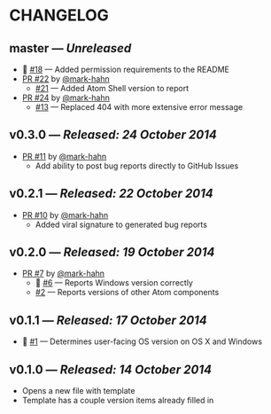 # CHANGELOG

## **master** &mdash; *Unreleased*

* :bug: [#18](https://github.com/lee-dohm/bug-report/issues/18) &mdash; Added permission requirements to the README
* [PR #22](https://github.com/lee-dohm/bug-report/pull/22) by [@mark-hahn](https://github.com/mark-hahn)
    * [#21](https://github.com/lee-dohm/bug-report/issues/21) &mdash; Added Atom Shell version to report
* [PR #24](https://github.com/lee-dohm/bug-report/pull/24) by [@mark-hahn](https://github.com/mark-hahn)
    * [#13](https://github.com/lee-dohm/bug-report/issues/13) &mdash; Replaced 404 with more extensive error message

## **v0.3.0** &mdash; *Released: 24 October 2014*

* [PR #11](https://github.com/lee-dohm/bug-report/pull/11) by [@mark-hahn](https://github.com/mark-hahn)
    * Add ability to post bug reports directly to GitHub Issues

## **v0.2.1** &mdash; *Released: 22 October 2014*

* [PR #10](https://github.com/lee-dohm/bug-report/pull/10) by [@mark-hahn](https://github.com/mark-hahn)
    * Added viral signature to generated bug reports

## **v0.2.0** &mdash; *Released: 19 October 2014*

* [PR #7](https://github.com/lee-dohm/bug-report/pull/7) by [@mark-hahn](https://github.com/mark-hahn)
    * :bug: [#6](https://github.com/lee-dohm/bug-report/issues/1) &mdash; Reports Windows version correctly
    * [#2](https://github.com/lee-dohm/bug-report/issues/1) &mdash; Reports versions of other Atom components

## **v0.1.1** &mdash; *Released: 17 October 2014*

* :bug: [#1](https://github.com/lee-dohm/bug-report/issues/1) &mdash; Determines user-facing OS version on OS X and Windows

## **v0.1.0** &mdash; *Released: 14 October 2014*

* Opens a new file with template
* Template has a couple version items already filled in
